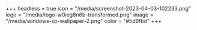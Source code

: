 +++
headless = true
icon = "/media/screenshot-2023-04-03-102233.png"
logo = "/media/logo-w0ieg8n6b-transformed.png"
image = "/media/windows-xp-wallpaper-2.png"
color = "#5d9fbd"
+++
